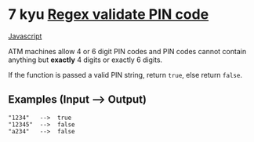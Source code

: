 # 7 kyu [Regex validate PIN code](https://www.codewars.com/kata/55f8a9c06c018a0d6e000132)

<!-- START LANGUAGE_LINKS -->

[Javascript](./javascript.js)

<!-- END LANGUAGE_LINKS -->

ATM machines allow 4 or 6 digit PIN codes and PIN codes cannot contain anything but **exactly** 4 digits or exactly 6 digits. 

If the function is passed a valid PIN string, return `true`, else return `false`.

## Examples (**Input --> Output)**
```
"1234"   -->  true
"12345"  -->  false
"a234"   -->  false
```
